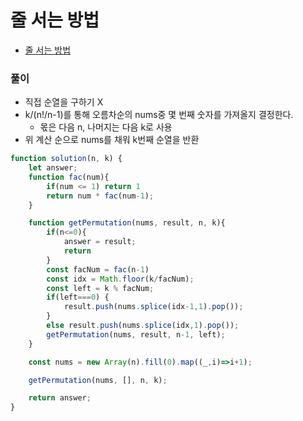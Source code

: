 # 줄 서는 방법
 - [줄 서는 방법](https://programmers.co.kr/learn/courses/30/lessons/12936)


### 풀이
  - 직접 순열을 구하기 X
  - k/(n!/n-1)를 통해 오름차순의 nums중 몇 번째 숫자를 가져올지 결정한다.
    - 몫은 다음 n, 나머지는 다음 k로 사용
  - 위 계산 순으로 nums를 채워 k번째 순열을 반환


  ```javascript
  function solution(n, k) {
      let answer;
      function fac(num){
          if(num <= 1) return 1
          return num * fac(num-1);
      }

      function getPermutation(nums, result, n, k){
          if(n<=0){
              answer = result;
              return
          }
          const facNum = fac(n-1)
          const idx = Math.floor(k/facNum);
          const left = k % facNum;
          if(left===0) {
              result.push(nums.splice(idx-1,1).pop());
          }
          else result.push(nums.splice(idx,1).pop());
          getPermutation(nums, result, n-1, left);
      }

      const nums = new Array(n).fill(0).map((_,i)=>i+1);

      getPermutation(nums, [], n, k);

      return answer;
  }
  ```